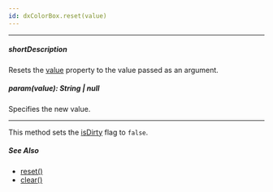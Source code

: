 ```yaml
---
id: dxColorBox.reset(value)
---
```

---
##### shortDescription
Resets the [value]({basewidgetpath}/Configuration/#value) property to the value passed as an argument.

##### param(value): String | null
Specifies the new value.

---
This method sets the [isDirty]({basewidgetpath}/Configuration/#isDirty) flag to `false`.

##### See Also #####
- [reset()]({basewidgetpath}/Methods/#reset)
- [clear()]({basewidgetpath}/Methods/#clear)